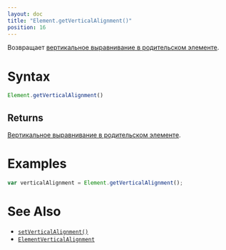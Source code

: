 ```yaml
---
layout: doc
title: "Element.getVerticalAlignment()"
position: 16
---
```


Возвращает [вертикальное выравнивание в родительском элементе](../ElementVerticalAlignment/).

# Syntax

```js
Element.getVerticalAlignment()
```

## Returns

[Вертикальное выравнивание в родительском элементе](../ElementVerticalAlignment/).

# Examples

```js
var verticalAlignment = Element.getVerticalAlignment();
```

# See Also

* [`setVerticalAlignment()`](../Element.setVerticalAlignment/)
* [`ElementVerticalAlignment`](../ElementVerticalAlignment/)
